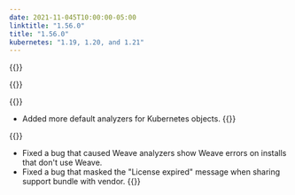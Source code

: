 ```yaml
---
date: 2021-11-045T10:00:00-05:00
linktitle: "1.56.0"
title: "1.56.0"
kubernetes: "1.19, 1.20, and 1.21"
---
```


{{<features>}}

{{</features>}}

{{<changes>}}
* Added more default analyzers for Kubernetes objects.
{{</changes>}}

{{<fixes>}}
* Fixed a bug that caused Weave analyzers show Weave errors on installs that don't use Weave.
* Fixed a bug that masked the "License expired" message when sharing support bundle with vendor.
{{</fixes>}}
